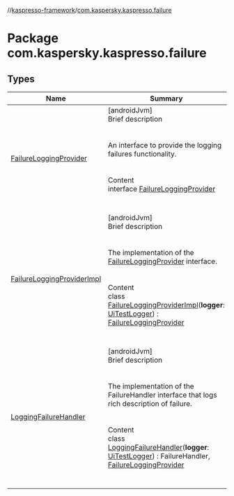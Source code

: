 //[kaspresso-framework](../index.md)/[com.kaspersky.kaspresso.failure](index.md)



# Package com.kaspersky.kaspresso.failure  


## Types  
  
|  Name|  Summary| 
|---|---|
| [FailureLoggingProvider](-failure-logging-provider/index.md)| [androidJvm]  <br>Brief description  <br><br><br>An interface to provide the logging failures functionality.<br><br>  <br>Content  <br>interface [FailureLoggingProvider](-failure-logging-provider/index.md)  <br><br><br>
| [FailureLoggingProviderImpl](-failure-logging-provider-impl/index.md)| [androidJvm]  <br>Brief description  <br><br><br>The implementation of the [FailureLoggingProvider](-failure-logging-provider/index.md) interface.<br><br>  <br>Content  <br>class [FailureLoggingProviderImpl](-failure-logging-provider-impl/index.md)(**logger**: [UiTestLogger](../com.kaspersky.kaspresso.logger/-ui-test-logger/index.md)) : [FailureLoggingProvider](-failure-logging-provider/index.md)  <br><br><br>
| [LoggingFailureHandler](-logging-failure-handler/index.md)| [androidJvm]  <br>Brief description  <br><br><br>The implementation of the FailureHandler interface that logs rich description of failure.<br><br>  <br>Content  <br>class [LoggingFailureHandler](-logging-failure-handler/index.md)(**logger**: [UiTestLogger](../com.kaspersky.kaspresso.logger/-ui-test-logger/index.md)) : FailureHandler, [FailureLoggingProvider](-failure-logging-provider/index.md)  <br><br><br>

